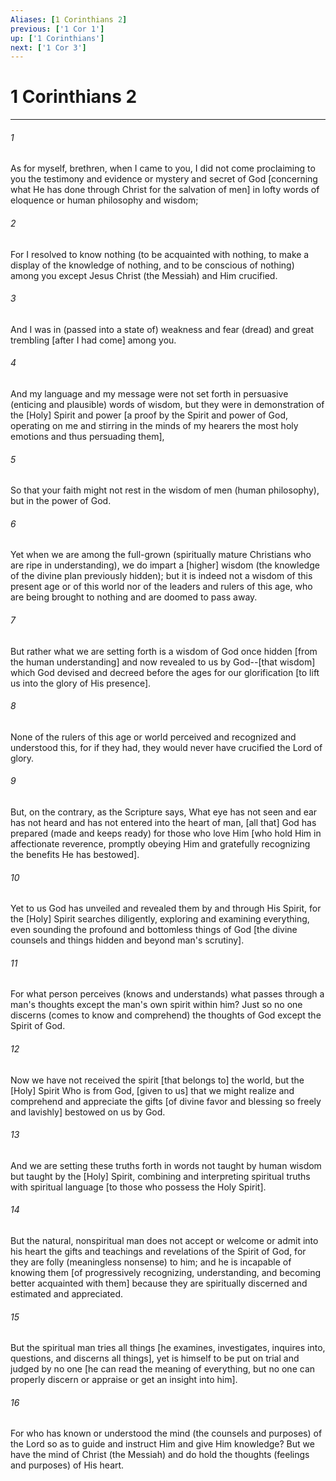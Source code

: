 ```yaml
---
Aliases: [1 Corinthians 2]
previous: ['1 Cor 1']
up: ['1 Corinthians']
next: ['1 Cor 3']
---
```

# 1 Corinthians 2

***














###### 1 






As for myself, brethren, when I came to you, I did not come proclaiming to you the testimony and evidence or mystery and secret of God [concerning what He has done through Christ for the salvation of men] in lofty words of eloquence or human philosophy and wisdom; 













###### 2 






For I resolved to know nothing (to be acquainted with nothing, to make a display of the knowledge of nothing, and to be conscious of nothing) among you except Jesus Christ (the Messiah) and Him crucified. 













###### 3 






And I was in (passed into a state of) weakness and fear (dread) and great trembling [after I had come] among you. 













###### 4 






And my language and my message were not set forth in persuasive (enticing and plausible) words of wisdom, but they were in demonstration of the [Holy] Spirit and power [a proof by the Spirit and power of God, operating on me and stirring in the minds of my hearers the most holy emotions and thus persuading them], 













###### 5 






So that your faith might not rest in the wisdom of men (human philosophy), but in the power of God. 













###### 6 






Yet when we are among the full-grown (spiritually mature Christians who are ripe in understanding), we do impart a [higher] wisdom (the knowledge of the divine plan previously hidden); but it is indeed not a wisdom of this present age or of this world nor of the leaders and rulers of this age, who are being brought to nothing and are doomed to pass away. 













###### 7 






But rather what we are setting forth is a wisdom of God once hidden [from the human understanding] and now revealed to us by God--[that wisdom] which God devised and decreed before the ages for our glorification [to lift us into the glory of His presence]. 













###### 8 






None of the rulers of this age or world perceived and recognized and understood this, for if they had, they would never have crucified the Lord of glory. 













###### 9 






But, on the contrary, as the Scripture says, What eye has not seen and ear has not heard and has not entered into the heart of man, [all that] God has prepared (made and keeps ready) for those who love Him [who hold Him in affectionate reverence, promptly obeying Him and gratefully recognizing the benefits He has bestowed]. 













###### 10 






Yet to us God has unveiled and revealed them by and through His Spirit, for the [Holy] Spirit searches diligently, exploring and examining everything, even sounding the profound and bottomless things of God [the divine counsels and things hidden and beyond man's scrutiny]. 













###### 11 






For what person perceives (knows and understands) what passes through a man's thoughts except the man's own spirit within him? Just so no one discerns (comes to know and comprehend) the thoughts of God except the Spirit of God. 













###### 12 






Now we have not received the spirit [that belongs to] the world, but the [Holy] Spirit Who is from God, [given to us] that we might realize and comprehend and appreciate the gifts [of divine favor and blessing so freely and lavishly] bestowed on us by God. 













###### 13 






And we are setting these truths forth in words not taught by human wisdom but taught by the [Holy] Spirit, combining and interpreting spiritual truths with spiritual language [to those who possess the Holy Spirit]. 













###### 14 






But the natural, nonspiritual man does not accept or welcome or admit into his heart the gifts and teachings and revelations of the Spirit of God, for they are folly (meaningless nonsense) to him; and he is incapable of knowing them [of progressively recognizing, understanding, and becoming better acquainted with them] because they are spiritually discerned and estimated and appreciated. 













###### 15 






But the spiritual man tries all things [he examines, investigates, inquires into, questions, and discerns all things], yet is himself to be put on trial and judged by no one [he can read the meaning of everything, but no one can properly discern or appraise or get an insight into him]. 













###### 16 






For who has known or understood the mind (the counsels and purposes) of the Lord so as to guide and instruct Him and give Him knowledge? But we have the mind of Christ (the Messiah) and do hold the thoughts (feelings and purposes) of His heart.
